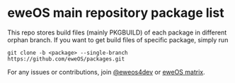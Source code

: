 # eweOS main repository package list

This repo stores build files (mainly PKGBUILD) of each package in different orphan branch. If you want to get build files of specific package, simply run

```
git clone -b <package> --single-branch https://github.com/eweOS/packages.git
```


For any issues or contributions, join [@eweos4dev](https://t.me/eweos4dev) or [eweOS matrix](https://matrix.to/#/#os:ewe.moe).